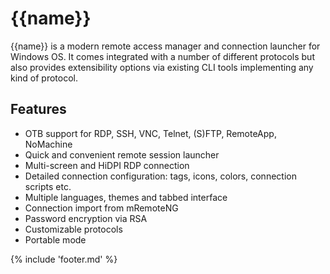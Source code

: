 ﻿# {{name}}

{{name}} is a modern remote access manager and connection launcher for Windows OS. It comes integrated with a number of different protocols but also provides extensibility options via existing CLI tools implementing any kind of protocol.

## Features

- OTB support for RDP, SSH, VNC, Telnet, (S)FTP, RemoteApp, NoMachine
- Quick and convenient remote session launcher
- Multi-screen and HiDPI RDP connection
- Detailed connection configuration: tags, icons, colors, connection scripts etc.
- Multiple languages, themes and tabbed interface
- Connection import from mRemoteNG
- Password encryption via RSA
- Customizable protocols
- Portable mode

{% include 'footer.md' %}
